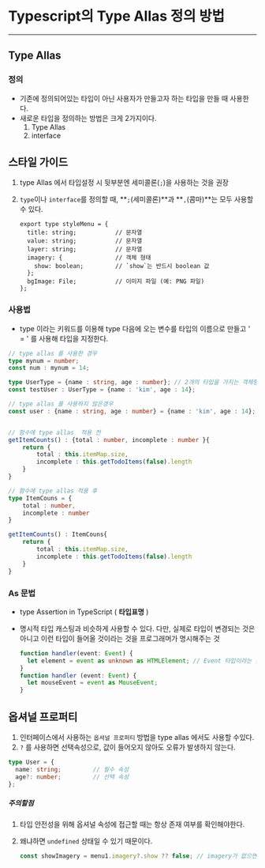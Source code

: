 # Typescript의 Type Allas 정의 방법

---

>

## Type Allas

### 정의

- 기존에 정의되어있는 타입이 아닌 사용자가 만들고자 하는 타입을 만들 때 사용한다. 
- 새로운 타입을 정의하는 방법은 크게 2가지이다. 
  1. Type Allas
  2. interface

## 스타일 가이드

1. type Allas 에서 타입설정 시 뒷부분엔 세미콜론(`;`)을 사용하는 것을 권장

2. `type`이나 `interface`를 정의할 때, **`;`(세미콜론)**과 **`,`(콤마)**는 모두 사용할 수 있다. 

   ```
   export type styleMenu = {
     title: string;           // 문자열
     value: string;           // 문자열
     layer: string;           // 문자열
     imagery: {               // 객체 형태
       show: boolean;         // `show`는 반드시 boolean 값
     };
     bgImage: File;           // 이미지 파일 (예: PNG 파일)
   };
   ```

### 사용법

- type 이라는 키워드를 이용해 type 다음에 오는 변수를 타입의 이름으로 만들고 ' = ' 를 사용해 타입을 지정한다. 

```typescript
// type allas 를 사용한 경우 
type mynum = number;
const num : mynum = 14;

type UserType = {name : string, age : number}; // 2개의 타입을 가지는 객체형태를 만들 수 있다. 
const testUser : UserType = {name : 'kim', age : 14};

// type allas 를 사용하지 않은경우 
const user : {name : string, age : number} = {name : 'kim', age : 14};


// 함수에 type allas  적용 전 
getItemCounts() : {total : number, incomplete : number }{
    return {
        total : this.itemMap.size,
        incomplete : this.getTodoItems(false).length
    }
}

// 함수에 type allas 적용 후 
type ItemCouns = {
    total : number,
    incomplete : number
}

getItemCounts() : ItemCouns{
    return {
        total : this.itemMap.size,
        incomplete : this.getTodoItems(false).length
    }
}

```

### As 문법

- type Assertion in TypeScript ( **타입표명** )

- 명시적 타입 캐스팅과 비슷하게 사용할 수 있다. 다만, 실제로 타입이 변경되는 것은 아니고 이런 타입이 들어올 것이라는 것을 프로그래머가 명시해주는 것

  ```typescript
  function handler(event: Event) {
  	let element = event as unknown as HTMLElement; // Event 타입이라는 것을 타입표명 했지만 as를 통해 더 구체적으로 나타내줌  
  }
  function handler (event: Event) {
    let mouseEvent = event as MouseEvent;
  }
  ```

## 옵셔널 프로퍼티 

1. 인터페이스에서 사용하는 `옵셔널 프로퍼티` 방법을 type allas 에서도 사용할 수있다. 
2. `?` 를 사용하면 선택속성으로, 값이 들어오지 않아도 오류가 발생하지 않는다. 

```ts
type User = {
  name: string;         // 필수 속성
  age?: number;         // 선택 속성
};
```

##### 주의할점

1. 타입 안전성을 위해 옵셔널 속성에 접근할 때는 항상 존재 여부를 확인해야한다. 

2. 왜냐하면 `undefined` 상태일 수 있기 때문이다. 

   ```js
   const showImagery = menu1.imagery?.show ?? false; // imagery가 없으면 기본값 false
   ```

   
